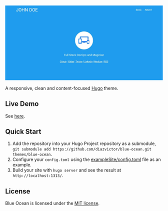 ![Blue Ocean Screenshot](https://github.com/diazvictor/blue-ocean/blob/master/images/screenshot.png)

A responsive, clean and content-focused [Hugo](https://gohugo.io/) theme.

## Live Demo

See [here](http://diazvictor.github.io/).

## Quick Start

1. Add the repository into your Hugo Project repository as a submodule, `git submodule add https://github.com/diazvictor/blue-ocean.git themes/blue-ocean`.
2. Configure your `config.toml` using the [exampleSite/config.toml](https://github.com/diazvictor/blue-ocean/blob/master/exampleSite/config.toml) file as an example.
3. Build your site with `hugo server` and see the result at `http://localhost:1313/`.

## License

Blue Ocean is licensed under the [MIT license](https://github.com/diazvictor/blue-ocean/blob/master/LICENSE).

